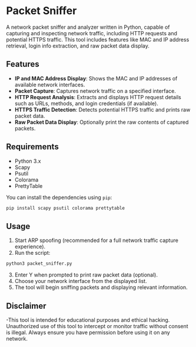# Packet Sniffer

A network packet sniffer and analyzer written in Python, capable of capturing and inspecting network traffic, including HTTP requests and potential HTTPS traffic. This tool includes features like MAC and IP address retrieval, login info extraction, and raw packet data display.

## Features

- **IP and MAC Address Display**: Shows the MAC and IP addresses of available network interfaces.
- **Packet Capture**: Captures network traffic on a specified interface.
- **HTTP Request Analysis**: Extracts and displays HTTP request details such as URLs, methods, and login credentials (if available).
- **HTTPS Traffic Detection**: Detects potential HTTPS traffic and prints raw packet data.
- **Raw Packet Data Display**: Optionally print the raw contents of captured packets.


## Requirements

- Python 3.x
- Scapy
- Psutil
- Colorama
- PrettyTable

You can install the dependencies using `pip`:

```bash
pip install scapy psutil colorama prettytable
```

## Usage
1. Start ARP spoofing (recommended for a full network traffic capture experience).
2. Run the script:
```bash
python3 packet_sniffer.py
```
3. Enter Y when prompted to print raw packet data (optional).
4. Choose your network interface from the displayed list.
5. The tool will begin sniffing packets and displaying relevant information.

## Disclaimer
-This tool is intended for educational purposes and ethical hacking. Unauthorized use of this tool to intercept or monitor traffic without consent is illegal. Always ensure you have permission before using it on any network.


